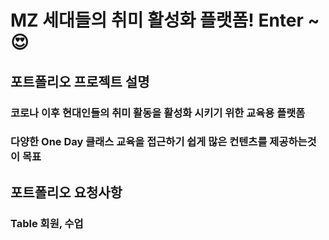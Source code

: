 # MZ 세대들의 취미 활성화 플랫폼! Enter ~😍

## 포트폴리오 프로젝트 설명

### 코로나 이후 현대인들의 취미 활동을 활성화 시키기 위한 교육용 플랫폼
### 다양한 One Day 클래스 교육을 접근하기 쉽게 많은 컨텐츠를 제공하는것이 목표


## 포트폴리오 요청사항

### Table 회원, 수업


